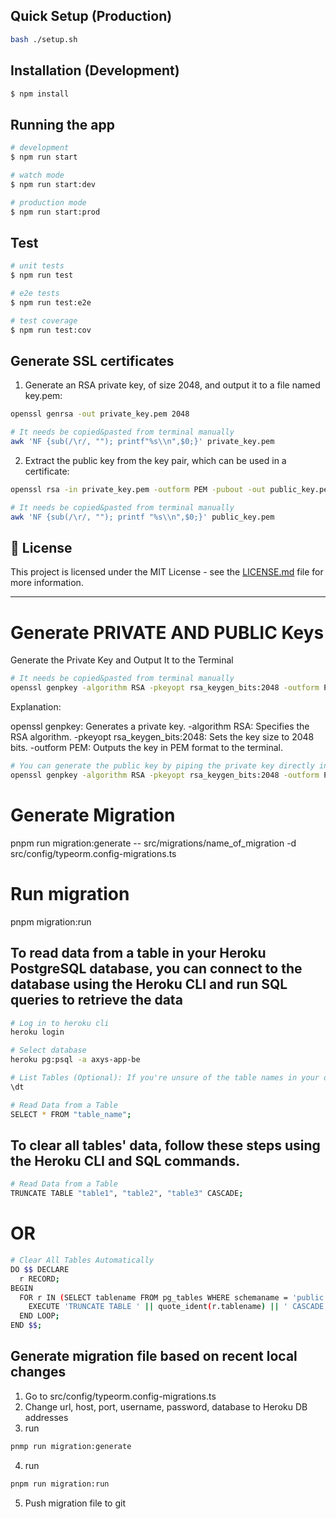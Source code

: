 ## Quick Setup (Production)

```bash
bash ./setup.sh
```

## Installation (Development)

```bash
$ npm install
```

## Running the app

```bash
# development
$ npm run start

# watch mode
$ npm run start:dev

# production mode
$ npm run start:prod
```

## Test

```bash
# unit tests
$ npm run test

# e2e tests
$ npm run test:e2e

# test coverage
$ npm run test:cov
```

## Generate SSL certificates

1.  Generate an RSA private key, of size 2048, and output it to a file named key.pem:

```bash
openssl genrsa -out private_key.pem 2048
```

```bash
# It needs be copied&pasted from terminal manually
awk 'NF {sub(/\r/, ""); printf"%s\\n",$0;}' private_key.pem
```

2.  Extract the public key from the key pair, which can be used in a certificate:

```bash
openssl rsa -in private_key.pem -outform PEM -pubout -out public_key.pem
```

```bash
# It needs be copied&pasted from terminal manually
awk 'NF {sub(/\r/, ""); printf "%s\\n",$0;}' public_key.pem
```

## 📝 License

This project is licensed under the MIT License - see the [LICENSE.md](LICENSE.md) file for more information.

<!-- ## 🌸 Built with template -->

---
# Generate PRIVATE AND PUBLIC Keys

Generate the Private Key and Output It to the Terminal

```bash
# It needs be copied&pasted from terminal manually
openssl genpkey -algorithm RSA -pkeyopt rsa_keygen_bits:2048 -outform PEM
```
Explanation:

openssl genpkey: Generates a private key.
-algorithm RSA: Specifies the RSA algorithm.
-pkeyopt rsa_keygen_bits:2048: Sets the key size to 2048 bits.
-outform PEM: Outputs the key in PEM format to the terminal.


```bash
# You can generate the public key by piping the private key directly into the openssl rsa command:
openssl genpkey -algorithm RSA -pkeyopt rsa_keygen_bits:2048 -outform PEM | openssl rsa -pubout -outform PEM
```

# Generate Migration
pnpm run migration:generate -- src/migrations/name_of_migration -d src/config/typeorm.config-migrations.ts

# Run migration
pnpm migration:run


## To read data from a table in your Heroku PostgreSQL database, you can connect to the database using the Heroku CLI and run SQL queries to retrieve the data
```bash
# Log in to heroku cli
heroku login
```

```bash
# Select database
heroku pg:psql -a axys-app-be
```

```bash
# List Tables (Optional): If you're unsure of the table names in your database, you can list all tables by running:
\dt
```

```bash
# Read Data from a Table
SELECT * FROM "table_name";
```

## To clear all tables' data, follow these steps using the Heroku CLI and SQL commands.
```bash
# Read Data from a Table
TRUNCATE TABLE "table1", "table2", "table3" CASCADE;
```
# OR

```bash
# Clear All Tables Automatically
DO $$ DECLARE
  r RECORD;
BEGIN
  FOR r IN (SELECT tablename FROM pg_tables WHERE schemaname = 'public') LOOP
    EXECUTE 'TRUNCATE TABLE ' || quote_ident(r.tablename) || ' CASCADE;';
  END LOOP;
END $$;
```


## Generate migration file based on recent local changes

1. Go to src/config/typeorm.config-migrations.ts
2. Change  url, host, port, username, password, database to Heroku DB addresses
3. run 
```bash
pnmp run migration:generate
```
4. run 
```bash
pnpm run migration:run
```
5. Push migration file to git